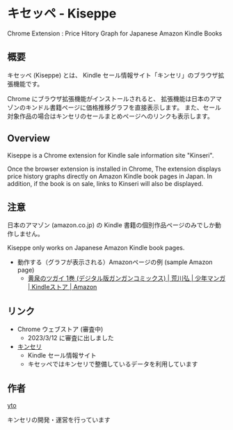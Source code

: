# キセッペ - Kiseppe

Chrome Extension : Price Hitory Graph for Japanese Amazon Kindle Books

## 概要

キセッペ (Kiseppe) とは、
Kindle セール情報サイト「キンセリ」のブラウザ拡張機能です。

Chrome にブラウザ拡張機能がインストールされると、
拡張機能は日本のアマゾンのキンドル書籍ページに価格推移グラフを直接表示します。
また、セール対象作品の場合はキンセリのセールまとめページへのリンクも表示します。

## Overview

Kiseppe is a Chrome extension for Kindle sale information site "Kinseri".

Once the browser extension is installed in Chrome,
The extension displays price history graphs directly on Amazon Kindle book pages in Japan.
In addition, if the book is on sale, links to Kinseri will also be displayed.

## 注意

日本のアマゾン (amazon.co.jp) の Kindle 書籍の個別作品ページのみでしか動作しません。

Kiseppe only works on Japanese Amazon Kindle book pages.

- 動作する（グラフが表示される）Amazonページの例 (sample Amazon page)
  - [黄泉のツガイ 1巻 (デジタル版ガンガンコミックス) | 荒川弘 | 少年マンガ | Kindleストア | Amazon](https://www.amazon.co.jp/gp/product/B09Y8YB5DP)

## リンク

- Chrome ウェブストア (審査中)
  - 2023/3/12 に審査に出しました
- [キンセリ](https://yapi.ta2o.net/kndlsl)
  - Kindle セール情報サイト
  - キセッペではキンセリで整備しているデータを利用しています
  
  
## 作者

[yto](https://twitter.com/yto)

キンセリの開発・運営を行っています




